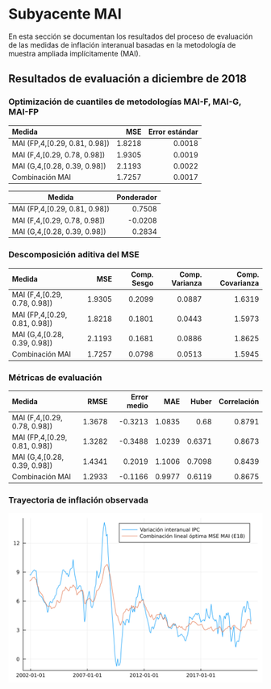 # Subyacente MAI 

En esta sección se documentan los resultados del proceso de evaluación de las medidas de inflación interanual basadas en la metodología de muestra ampliada implícitamente (MAI).


## Resultados de evaluación a diciembre de 2018

### Optimización de cuantiles de metodologías MAI-F, MAI-G, MAI-FP

| Medida                        |    MSE | Error estándar |
| :---------------------------- | -----: | -------------: |
| MAI (FP,4,[0.29, 0.81, 0.98]) | 1.8218 |         0.0018 |
| MAI (F,4,[0.29, 0.78, 0.98])  | 1.9305 |         0.0019 |
| MAI (G,4,[0.28, 0.39, 0.98])  | 2.1193 |         0.0022 |
| Combinación MAI               | 1.7257 |         0.0017 |

| Medida                        | Ponderador |
| ----------------------------- | ---------: |
| MAI (FP,4,[0.29, 0.81, 0.98]) |     0.7508 |
| MAI (F,4,[0.29, 0.78, 0.98])  |    -0.0208 |
| MAI (G,4,[0.28, 0.39, 0.98])  |     0.2834 |


### Descomposición aditiva del MSE

| Medida                        |    MSE | Comp. Sesgo | Comp. Varianza | Comp. Covarianza |
| :---------------------------- | -----: | ----------: | -------------: | ---------------: |
| MAI (F,4,[0.29, 0.78, 0.98])  | 1.9305 |      0.2099 |         0.0887 |           1.6319 |
| MAI (FP,4,[0.29, 0.81, 0.98]) | 1.8218 |      0.1801 |         0.0443 |           1.5973 |
| MAI (G,4,[0.28, 0.39, 0.98])  | 2.1193 |      0.1681 |         0.0886 |           1.8625 |
| Combinación MAI               | 1.7257 |      0.0798 |         0.0513 |           1.5945 |

### Métricas de evaluación 

| Medida                        |   RMSE | Error medio |    MAE |  Huber | Correlación |
| :---------------------------- | -----: | ----------: | -----: | -----: | ----------: |
| MAI (F,4,[0.29, 0.78, 0.98])  | 1.3678 |     -0.3213 | 1.0835 |   0.68 |      0.8791 |
| MAI (FP,4,[0.29, 0.81, 0.98]) | 1.3282 |     -0.3488 | 1.0239 | 0.6371 |      0.8673 |
| MAI (G,4,[0.28, 0.39, 0.98])  | 1.4341 |      0.2019 | 1.1006 | 0.7098 |      0.8439 |
| Combinación MAI               | 1.2933 |     -0.1166 | 0.9977 | 0.6119 |      0.8675 |

### Trayectoria de inflación observada

![Trayectoria observada](images/mai/MAI-optima-bestOptim-MSE-E18.svg)



